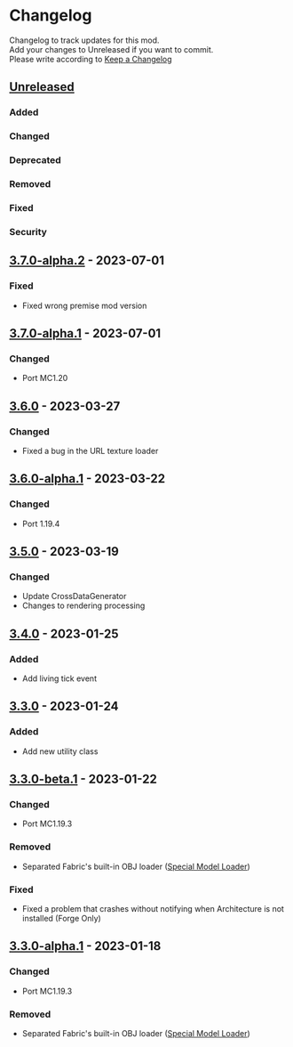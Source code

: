 # Changelog
Changelog to track updates for this mod.  
    Add your changes to Unreleased if you want to commit.  
    Please write according to [Keep a Changelog](https://keepachangelog.com/en/1.0.0/)

## [Unreleased]

### Added

### Changed

### Deprecated

### Removed

### Fixed

### Security

## [3.7.0-alpha.2] - 2023-07-01

### Fixed
- Fixed wrong premise mod version

## [3.7.0-alpha.1] - 2023-07-01

### Changed
- Port MC1.20

## [3.6.0] - 2023-03-27

### Changed
- Fixed a bug in the URL texture loader

## [3.6.0-alpha.1] - 2023-03-22

### Changed
- Port 1.19.4

## [3.5.0] - 2023-03-19

### Changed
- Update CrossDataGenerator
- Changes to rendering processing

## [3.4.0] - 2023-01-25

### Added
- Add living tick event

## [3.3.0] - 2023-01-24

### Added
- Add new utility class

## [3.3.0-beta.1] - 2023-01-22

### Changed
- Port MC1.19.3

### Removed
- Separated Fabric's built-in OBJ loader ([Special Model Loader](https://github.com/TeamFelnull/SpecialModelLoader))

### Fixed
- Fixed a problem that crashes without notifying when Architecture is not installed (Forge Only)

## [3.3.0-alpha.1] - 2023-01-18

### Changed
- Port MC1.19.3

### Removed
- Separated Fabric's built-in OBJ loader ([Special Model Loader](https://github.com/TeamFelnull/SpecialModelLoader))

[Unreleased]: https://github.com/TeamFelnull/OtyacraftEngine/compare/v3.7.0-alpha.2...HEAD
[3.7.0-alpha.1]: https://github.com/TeamFelnull/OtyacraftEngine/compare/v3.6.0...v3.7.0-alpha.1
[3.7.0-alpha.2]: https://github.com/TeamFelnull/OtyacraftEngine/compare/v3.7.0-alpha.1...v3.7.0-alpha.2
[3.6.0]: https://github.com/TeamFelnull/OtyacraftEngine/compare/v3.6.0-alpha.1...v3.6.0
[3.6.0-alpha.1]: https://github.com/TeamFelnull/OtyacraftEngine/compare/v3.5.0...v3.6.0-alpha.1
[3.5.0]: https://github.com/TeamFelnull/OtyacraftEngine/compare/v3.4.0...v3.5.0
[3.4.0]: https://github.com/TeamFelnull/OtyacraftEngine/compare/v3.3.0...v3.4.0
[3.3.0]: https://github.com/TeamFelnull/OtyacraftEngine/compare/v3.3.0-beta.1...v3.3.0
[3.3.0-beta.1]: https://github.com/TeamFelnull/OtyacraftEngine/compare/v3.3.0-alpha.1...v3.3.0-beta.1
[3.3.0-alpha.1]: https://github.com/TeamFelnull/OtyacraftEngine/commits/v3.3.0-alpha.1
